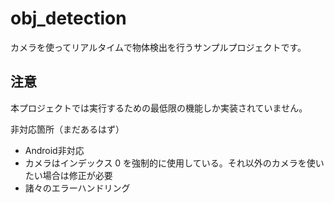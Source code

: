 # obj_detection

カメラを使ってリアルタイムで物体検出を行うサンプルプロジェクトです。

## 注意
本プロジェクトでは実行するための最低限の機能しか実装されていません。

非対応箇所（まだあるはず）
- Android非対応
- カメラはインデックス 0 を強制的に使用している。それ以外のカメラを使いたい場合は修正が必要
- 諸々のエラーハンドリング
